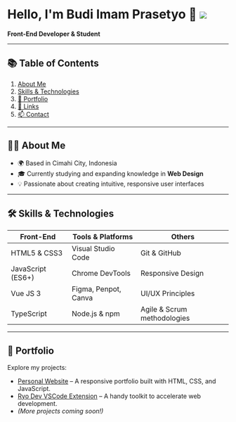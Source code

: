 # Hello, I'm **Budi Imam Prasetyo** 👋 ![](https://user-images.githubusercontent.com/18350557/176309783-0785949b-9127-417c-8b55-ab5a4333674e.gif)

**Front-End Developer & Student**

---

## 📚 Table of Contents

1. [About Me](#about-me)
2. [Skills & Technologies](#skills--technologies)
3. [📂 Portfolio](#-portfolio)
4. [🔗 Links](#-links)
5. [📫 Contact](#-contact)

---

## 🧑‍💻 About Me

- 🌍 Based in Cimahi City, Indonesia
- 🎓 Currently studying and expanding knowledge in **Web Design**
- 💡 Passionate about creating intuitive, responsive user interfaces

---

## 🛠️ Skills & Technologies

<div align="center">

| Front-End           | Tools & Platforms                    | Others                      |
| ------------------- | ------------------------------------ | --------------------------- |
| HTML5 & CSS3        | Visual Studio Code                   | Git & GitHub                |
| JavaScript (ES6+)   | Chrome DevTools                      | Responsive Design           |
| Vue JS 3            | Figma, Penpot, Canva                 | UI/UX Principles            |
| TypeScript          | Node.js & npm                        | Agile & Scrum methodologies |

</div>

---

## 📂 Portfolio

Explore my projects:

- [Personal Website](http://budi-imam-prasetyo.github.io/Portofolio-Ketiga/) – A responsive portfolio built with HTML, CSS, and JavaScript.
- [Ryo Dev VSCode Extension](https://marketplace.visualstudio.com/items?itemName=budiimamprsty.ryodev) – A handy toolkit to accelerate web development.
- *(More projects coming soon!)*

